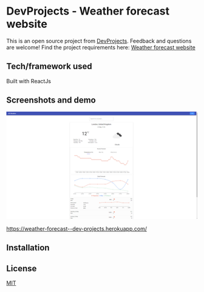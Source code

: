 # DevProjects - Weather forecast website

This is an open source project from [DevProjects](http://www.codementor.io/projects). Feedback and questions are welcome!
Find the project requirements here: [Weather forecast website](https://www.codementor.io/projects/web/weather-forecast-website-atx32lz7zb)

## Tech/framework used
Built with ReactJs

## Screenshots and demo
![weatherForecastWebsiteScreenshot](weatherForecastDevProject.png)

https://weather-forecast--dev-projects.herokuapp.com/

## Installation

## License
[MIT](https://choosealicense.com/licenses/mit/)
